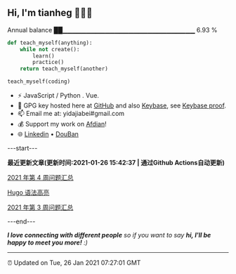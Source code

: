 
<h2>Hi, I'm tianheg 👋👨‍💻</h2>

Annual balance    ██▁▁▁▁▁▁▁▁▁▁▁▁▁▁▁▁▁▁▁▁▁▁▁▁▁▁▁▁   6.93 %

```python
def teach_myself(anything):
    while not create():
        learn()
        practice()
    return teach_myself(another)

teach_myself(coding)
```

- ⚡ JavaScript / Python . Vue.
- 🔑 GPG key hosted here at [GitHub](https://github.com/tianheg.gpg) and also [Keybase](https://keybase.io/yidajiabei/pgp_keys.asc), see [Keybase proof](https://gist.github.com/tianheg/1ce40c3e06eddab6bc72b87cc26ec067).
- 📫 Email me at: yidajiabei#gmail.com
- 💰 Support my work on [Afdian](https://afdian.net/@yidajiabei)!
- 🌐 [Linkedin](https://www.linkedin.com/in/tianheg/) &bull; [DouBan](https://www.douban.com/people/yidajiabei/)

---start---

**最近更新文章(更新时间:2021-01-26 15:42:37 | 通过Github Actions自动更新)**

[2021 年第 4 周问题汇总](https://blog.yidajiabei.xyz/posts/question-2021-4/)

[Hugo 语法高亮](https://blog.yidajiabei.xyz/posts/hugo-syntax-highlighting/)

[2021 年第 3 周问题汇总](https://blog.yidajiabei.xyz/posts/question-2021-3/)

---end---

<em><b>I love connecting with different people</b> so if you want to say <b>hi, I'll be happy to meet you more!</b> :)</em>

---

⏰ Updated on Tue, 26 Jan 2021 07:27:01 GMT
